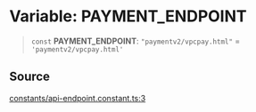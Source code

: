 # Variable: PAYMENT\_ENDPOINT

> `const` **PAYMENT\_ENDPOINT**: `"paymentv2/vpcpay.html"` = `'paymentv2/vpcpay.html'`

## Source

[constants/api-endpoint.constant.ts:3](https://github.com/lehuygiang28/vnpay/blob/e5d2c2c4802c32c8fbad34e0595b2cfeb2281905/src/constants/api-endpoint.constant.ts#L3)
